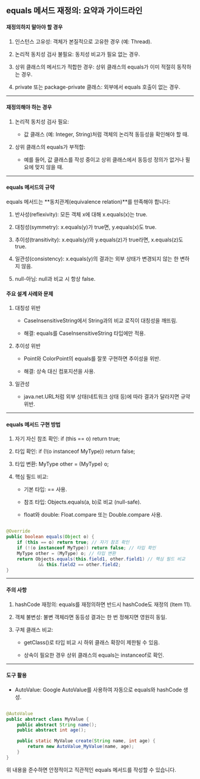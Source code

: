 ## equals 메서드 재정의: 요약과 가이드라인

#### 재정의하지 말아야 할 경우

1. 인스턴스 고유성: 객체가 본질적으로 고유한 경우 (예: Thread).

2. 논리적 동치성 검사 불필요: 동치성 비교가 필요 없는 경우.

3. 상위 클래스의 메서드가 적합한 경우: 상위 클래스의 equals가 이미 적절히 동작하는 경우.

4. private 또는 package-private 클래스: 외부에서 equals 호출이 없는 경우.

---

#### 재정의해야 하는 경우

1. 논리적 동치성 검사 필요:

   - 값 클래스 (예: Integer, String)처럼 객체의 논리적 동등성을 확인해야 할 때.

2. 상위 클래스의 equals가 부적합:

   - 예를 들어, 값 클래스를 작성 중이고 상위 클래스에서 동등성 정의가 없거나 필요에 맞지 않을 때.

---

#### equals 메서드의 규약

equals 메서드는 **동치관계(equivalence relation)**를 만족해야 합니다:

1. 반사성(reflexivity): 모든 객체 x에 대해 x.equals(x)는 true.

2. 대칭성(symmetry): x.equals(y)가 true면, y.equals(x)도 true.

3. 추이성(transitivity): x.equals(y)와 y.equals(z)가 true라면, x.equals(z)도 true.

4. 일관성(consistency): x.equals(y)의 결과는 외부 상태가 변경되지 않는 한 변하지 않음.

5. null-아님: null과 비교 시 항상 false.

#### 주요 설계 사례와 문제

1. 대칭성 위반

   - CaseInsensitiveString에서 String과의 비교 로직이 대칭성을 깨뜨림.

   - 해결: equals를 CaseInsensitiveString 타입에만 적용.

2. 추이성 위반

   - Point와 ColorPoint의 equals를 잘못 구현하면 추이성을 위반.

   - 해결: 상속 대신 컴포지션을 사용.

3. 일관성

   - java.net.URL처럼 외부 상태(네트워크 상태 등)에 따라 결과가 달라지면 규약 위반.

---

#### equals 메서드 구현 방법

1. 자기 자신 참조 확인: if (this == o) return true;

2. 타입 확인: if (!(o instanceof MyType)) return false;

3. 타입 변환: MyType other = (MyType) o;

4. 핵심 필드 비교:

   - 기본 타입: == 사용.

   - 참조 타입: Objects.equals(a, b)로 비교 (null-safe).

   - float와 double: Float.compare 또는 Double.compare 사용.

```java

@Override
public boolean equals(Object o) {
    if (this == o) return true; // 자기 참조 확인
    if (!(o instanceof MyType)) return false; // 타입 확인
    MyType other = (MyType) o; // 타입 변환
    return Objects.equals(this.field1, other.field1) // 핵심 필드 비교
            && this.field2 == other.field2;
}

```

---

#### 주의 사항

1. hashCode 재정의: equals를 재정의하면 반드시 hashCode도 재정의 (Item 11).

2. 객체 불변성: 불변 객체라면 동등성 결과는 한 번 정해지면 영원히 동일.

3. 구체 클래스 비교:

   - getClass()로 타입 비교 시 하위 클래스 확장이 제한될 수 있음.

   - 상속이 필요한 경우 상위 클래스의 equals는 instanceof로 확인.

---

#### 도구 활용

- AutoValue: Google AutoValue를 사용하여 자동으로 equals와 hashCode 생성.

```java

@AutoValue
public abstract class MyValue {
    public abstract String name();
    public abstract int age();

    public static MyValue create(String name, int age) {
        return new AutoValue_MyValue(name, age);
    }
}

```

위 내용을 준수하면 안정적이고 직관적인 equals 메서드를 작성할 수 있습니다.
